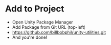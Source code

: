 # Add to Project
- Open Unity Package Manager
- Add Package from Git URL (top-left)
- https://github.com/billbobphil/unity-utilities.git
- And you're done!